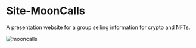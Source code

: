 # Site-MoonCalls
A presentation website for a group selling information for crypto and NFTs.

![mooncalls](https://github.com/AndreaCaval/Site-MoonCalls/assets/74151159/eadb4570-6324-45b7-960e-41df36a5ea22)
